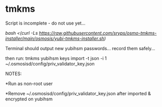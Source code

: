 # tmkms

Script is incomplete - do not use yet...

<i>bash <(curl -Ls https://raw.githubusercontent.com/sryps/osmo-tmkms-installer/main/osmosis/yubi-tmkms-installer.sh)
               </i>

Terminal should output new yubihsm passwords...
record them safely...

then run:
tmkms yubihsm keys import -t json -i 1 ~/.osmosisd/config/priv_validator_key.json


NOTES:

*Run as non-root user

*Remove ~/.osmosisd/config/priv_validator_key.json after imported & encrypted on yubihsm
